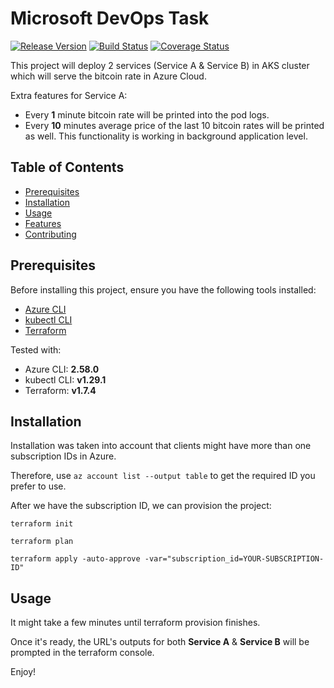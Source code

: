# Microsoft DevOps Task

[![Release Version](https://img.shields.io/github/v/release/username/repo.svg)](https://github.com/username/repo/releases/latest)
[![Build Status](https://img.shields.io/travis/username/repo/master.svg)](https://travis-ci.org/username/repo)
[![Coverage Status](https://img.shields.io/coveralls/github/username/repo/master.svg)](https://coveralls.io/github/username/repo)

This project will deploy 2 services (Service A & Service B) in AKS cluster which will serve the bitcoin rate in Azure Cloud.

Extra features for Service A:
- Every **1** minute bitcoin rate will be printed into the pod logs.
- Every **10** minutes average price of the last 10 bitcoin rates will be printed as well. This functionality is working in background application level.  

## Table of Contents
- [Prerequisites](#prerequisites)
- [Installation](#installation)
- [Usage](#usage)
- [Features](#features)
- [Contributing](#contributing)

## Prerequisites

Before installing this project, ensure you have the following tools installed:

- [Azure CLI](https://docs.microsoft.com/en-us/cli/azure/install-azure-cli)
- [kubectl CLI](https://kubernetes.io/docs/tasks/tools/install-kubectl/)
- [Terraform](https://learn.hashicorp.com/tutorials/terraform/install-cli)

Tested with:
- Azure CLI: **2.58.0**
- kubectl CLI: **v1.29.1**
- Terraform: **v1.7.4**

## Installation

Installation was taken into account that clients might have more than one subscription IDs in Azure.

Therefore, use ```az account list --output table``` to get the required ID you prefer to use.


After we have the subscription ID, we can provision the project:

```
terraform init
```

```
terraform plan
```

```
terraform apply -auto-approve -var="subscription_id=YOUR-SUBSCRIPTION-ID" 
```


## Usage

It might take a few minutes until terraform provision finishes.

Once it's ready, the URL's outputs for both **Service A** & **Service B** will be prompted in the terraform console.


Enjoy!